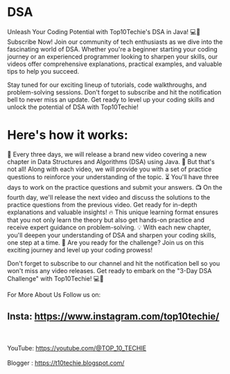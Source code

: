 # DSA
Unleash Your Coding Potential with Top10Techie's DSA in Java! 💻🚀 Subscribe Now!
Join our community of tech enthusiasts as we dive into the fascinating world of DSA. Whether you're a beginner starting your coding journey or an experienced programmer looking to sharpen your skills, our videos offer comprehensive explanations, practical examples, and valuable tips to help you succeed.

Stay tuned for our exciting lineup of tutorials, code walkthroughs, and problem-solving sessions. Don't forget to subscribe and hit the notification bell to never miss an update. Get ready to level up your coding skills and unlock the potential of DSA with Top10Techie!

# Here's how it works:

📅 Every three days, we will release a brand new video covering a new chapter in Data Structures and Algorithms (DSA) using Java.
🤔 But that's not all! Along with each video, we will provide you with a set of practice questions to reinforce your understanding of the topic.
⏳ You'll have three days to work on the practice questions and submit your answers.
📺 On the fourth day, we'll release the next video and discuss the solutions to the practice questions from the previous video. Get ready for in-depth explanations and valuable insights!
🔥 This unique learning format ensures that you not only learn the theory but also get hands-on practice and receive expert guidance on problem-solving.
💡 With each new chapter, you'll deepen your understanding of DSA and sharpen your coding skills, one step at a time.
🌟 Are you ready for the challenge? Join us on this exciting journey and level up your coding prowess!

Don't forget to subscribe to our channel and hit the notification bell so you won't miss any video releases. Get ready to embark on the "3-Day DSA Challenge" with Top10Techie! 💻🚀

For More About Us Follow us on:
## Insta: https://www.instagram.com/top10techie/
<br></br>
YouTube: https://youtube.com/@TOP_10_TECHIE
<br></br>
Blogger : https://t10techie.blogspot.com/
<br></br>
